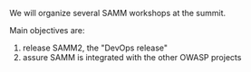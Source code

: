 We will organize several SAMM workshops at the summit.

Main objectives are:
1) release SAMM2, the "DevOps release"
2) assure SAMM is integrated with the other OWASP projects

